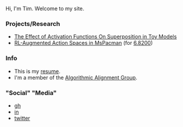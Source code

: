 Hi, I'm Tim. Welcome to my site.

### Projects/Research
- [The Effect of Activation Functions On Superposition in Toy Models](https://deep-learning-mit.github.io/staging/blog/2023/superposition/)
- [RL-Augmented Action Spaces in MsPacman](https://tim0120.github.io/files/mspacman.pdf) (for [6.8200](https://pulkitag.github.io/6.8200/))

### Info
- This is my [resume](https://tim0120.github.io/files/resume.pdf).
- I'm a member of the [Algorithmic Alignment Group](https://algorithmicalignment.csail.mit.edu/team/).

### "Social" "Media"
- [gh](https://github.com/tim0120)
- [in](https://www.linkedin.com/in/kostolansky/)
- [twitter](https://twitter.com/timksky)
